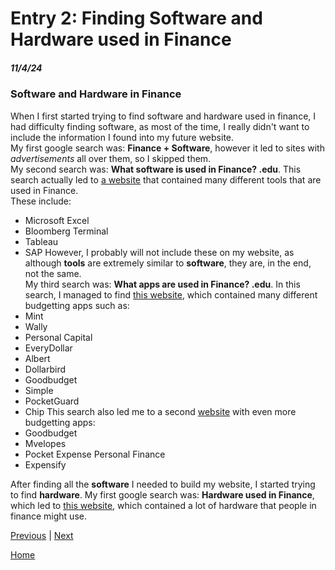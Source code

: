 # Entry 2: Finding Software and Hardware used in Finance
##### 11/4/24

### Software and Hardware in Finance
When I first started trying to find software and hardware used in finance, I had difficulty finding software, as most of the time, I really didn't want to include the information I found into my future website.  
My first google search was: **Finance + Software**, however it led to sites with _advertisements_ all over them, so I skipped them.  
My second search was: **What software is used in Finance? .edu**. This search actually led to [a website](https://online.sbu.edu/news/finance-tools) that contained many different tools that are used in Finance.   
These include:
* Microsoft Excel
* Bloomberg Terminal
* Tableau
* SAP
However, I probably will not include these on my website, as although **tools** are extremely similar to **software**, they are, in the end, not the same.  
My third search was: **What apps are used in Finance? .edu**. In this search, I managed to find [this website](https://post.edu/blog/10-best-budgeting-apps-for-college-students/), which
contained many different budgetting apps such as:
* Mint
* Wally
* Personal Capital
* EveryDollar
* Albert
* Dollarbird
* Goodbudget
* Simple
* PocketGuard
* Chip
This search also led me to a second [website](https://researchguides.austincc.edu/c.php?g=327686&p=5246378) with even more budgetting apps:
* Goodbudget
* Mvelopes
* Pocket Expense Personal Finance
* Expensify
  
After finding all the **software** I needed to build my website, I started trying to find **hardware**.
My first google search was: **Hardware used in Finance**, which led to [this website](https://www.tradefinanceglobal.com/finance-products/technology-finance-hardware-software/), which contained a lot of hardware
that people in finance might use.


[Previous](entry01.md) | [Next](entry03.md)

[Home](../README.md)
